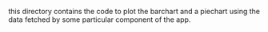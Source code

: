 this directory contains the code to plot the barchart and a piechart using the data fetched by some particular component of the app. 